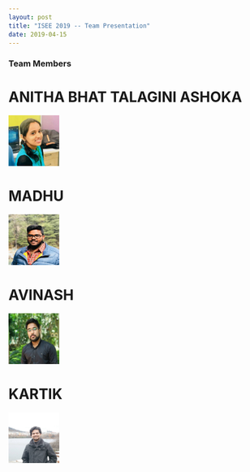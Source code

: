 ```yaml
---
layout: post
title: "ISEE 2019 -- Team Presentation"
date: 2019-04-15
---
```

<html>
<body>

<h3>Team Members</h3>
<h1>ANITHA BHAT TALAGINI ASHOKA</h1>
<img src="https://github.com/DBSE-teaching/isee2019-ARTexceptionals/blob/master/docs/images/Anitha.jpeg?raw=true" width="100" height="100">
<h1>MADHU</h1>
<img src="https://github.com/DBSE-teaching/isee2019-ARTexceptionals/blob/master/docs/images/Madhu.jpeg?raw=true" width="100" height="100">
<h1>AVINASH</h1>
<img src="https://github.com/DBSE-teaching/isee2019-ARTexceptionals/blob/master/docs/images/Avinash.jpeg?raw=true" width="100" height="100">
<h1>KARTIK</h1>
<img src="https://github.com/DBSE-teaching/isee2019-ARTexceptionals/blob/master/docs/images/karthik.jpeg?raw=true" width="100" height="100">
</body>
</html>
